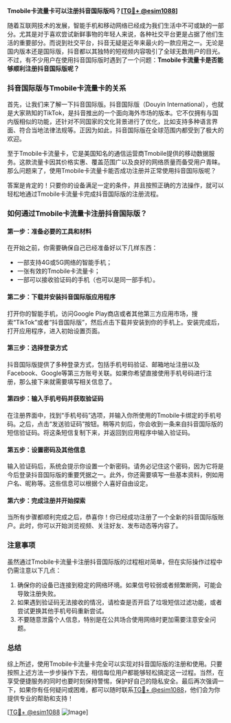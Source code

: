 **Tmobile卡流量卡可以注册抖音国际版吗？[[TG💪+ @esim1088](https://t.me/s/esim1088)]**

随着互联网技术的发展，智能手机和移动网络已经成为我们生活中不可或缺的一部分。尤其是对于喜欢尝试新鲜事物的年轻人来说，各种社交平台更是占据了他们生活的重要部分。而说到社交平台，抖音无疑是近年来最火的一款应用之一。无论是国内版本还是国际版，抖音都以其独特的短视频内容吸引了全球无数用户的目光。不过，有不少用户在使用抖音国际版时遇到了一个问题：**Tmobile卡流量卡是否能够顺利注册抖音国际版呢？**

### 抖音国际版与Tmobile卡流量卡的关系

首先，让我们来了解一下抖音国际版。抖音国际版（Douyin International），也就是大家熟知的TikTok，是抖音推出的一个面向海外市场的版本。它不仅拥有与国内版相似的功能，还针对不同国家的文化背景进行了优化，比如支持多种语言界面、符合当地法律法规等。正因为如此，抖音国际版在全球范围内都受到了极大的欢迎。

至于Tmobile卡流量卡，它是美国知名的通信运营商Tmobile提供的移动数据服务。这款流量卡因其价格实惠、覆盖范围广以及良好的网络质量而备受用户青睐。那么问题来了，使用Tmobile卡流量卡能否成功注册并正常使用抖音国际版呢？

答案是肯定的！只要你的设备满足一定的条件，并且按照正确的方法操作，就可以轻松地通过Tmobile卡流量卡完成抖音国际版的注册流程。

### 如何通过Tmobile卡流量卡注册抖音国际版？

#### 第一步：准备必要的工具和材料
在开始之前，你需要确保自己已经准备好以下几样东西：
- 一部支持4G或5G网络的智能手机；
- 一张有效的Tmobile卡流量卡；
- 一部可以接收验证码的手机（也可以是同一部手机）。

#### 第二步：下载并安装抖音国际版应用程序
打开你的智能手机，访问Google Play商店或者其他第三方应用市场，搜索“TikTok”或者“抖音国际版”，然后点击下载并安装到你的手机上。安装完成后，打开应用程序，进入初始设置页面。

#### 第三步：选择登录方式
抖音国际版提供了多种登录方式，包括手机号码验证、邮箱地址注册以及Facebook、Google等第三方账号关联。如果你希望直接使用手机号码进行注册，那么接下来就需要填写相关信息了。

#### 第四步：输入手机号码并获取验证码
在注册界面中，找到“手机号码”选项，并输入你所使用的Tmobile卡绑定的手机号码。之后，点击“发送验证码”按钮。稍等片刻后，你会收到一条来自抖音国际版的短信验证码。将这条短信复制下来，并返回到应用程序中输入验证码。

#### 第五步：设置密码及其他信息
输入验证码后，系统会提示你设置一个新密码。请务必记住这个密码，因为它将是今后登录抖音国际版的重要凭据之一。此外，你还需要填写一些基本资料，例如用户名、昵称等。这些信息可以根据个人喜好自由设定。

#### 第六步：完成注册并开始探索
当所有步骤都顺利完成之后，恭喜你！你已经成功注册了一个全新的抖音国际版账户。此时，你可以开始浏览视频、关注好友、发布动态等内容了。

### 注意事项
虽然通过Tmobile卡流量卡注册抖音国际版的过程相对简单，但在实际操作过程中仍需注意以下几点：
1. 确保你的设备已连接到稳定的网络环境。如果信号较弱或者频繁断网，可能会导致注册失败。
2. 如果遇到验证码无法接收的情况，请检查是否开启了垃圾短信过滤功能，或者尝试更换其他手机号码重新尝试。
3. 不要随意泄露个人信息，特别是在公共场合使用网络时更加需要注意安全问题。

### 总结

综上所述，使用Tmobile卡流量卡完全可以实现对抖音国际版的注册和使用。只要按照上述方法一步步操作下去，相信每位用户都能够轻松搞定这一过程。当然，在享受便捷服务的同时也要时刻保持警惕，保护好自己的隐私安全。最后再次强调一下，如果你有任何疑问或困难，都可以随时联系[TG💪+ @esim1088](https://t.me/s/esim1088)，他们会为你提供专业的帮助和支持！

[[TG💪+ @esim1088](https://t.me/s/esim1088) ![Image](https://i.postimg.cc/4NQfJmqS/Snipaste-2025-05-13-00-14-12.png)]
